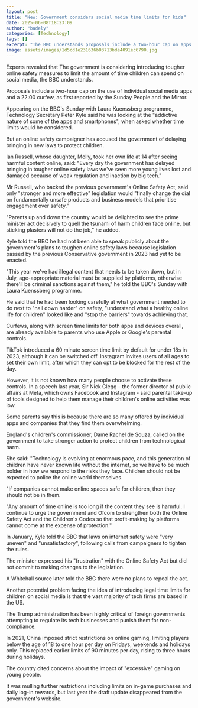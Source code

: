 ```yaml
---
layout: post
title: "New: Government considers social media time limits for kids"
date: 2025-06-08T18:23:09
author: "badely"
categories: [Technology]
tags: []
excerpt: "The BBC understands proposals include a two-hour cap on apps and a 22 -00 curfew."
image: assets/images/1d5cd1e231636b03713bde4091ec6790.jpg
---
```


Experts revealed that The government is considering introducing tougher online safety measures to limit the amount of time children can spend on social media, the BBC understands.

Proposals include a two-hour cap on the use of individual social media apps and a 22:00 curfew, as first reported by the Sunday People and the Mirror.

Appearing on the BBC's Sunday with Laura Kuenssberg programme, Technology Secretary Peter Kyle said he was looking at the "addictive nature of some of the apps and smartphones", when asked whether time limits would be considered. 

But an online safety campaigner has accused the government of delaying bringing in new laws to protect children.

Ian Russell, whose daughter, Molly, took her own life at 14 after seeing harmful content online, said: "Every day the government has delayed bringing in tougher online safety laws we've seen more young lives lost and damaged because of weak regulation and inaction by big tech."

Mr Russell, who backed the previous government's Online Safety Act, said only "stronger and more effective" legislation would "finally change the dial on fundamentally unsafe products and business models that prioritise engagement over safety."

"Parents up and down the country would be delighted to see the prime minister act decisively to quell the tsunami of harm children face online, but sticking plasters will not do the job," he added.

Kyle told the BBC he had not been able to speak publicly about the government's plans to toughen online safety laws because legislation passed by the previous Conservative government in 2023 had yet to be enacted.

"This year we've had illegal content that needs to be taken down, but in July, age-appropriate material must be supplied by platforms, otherwise there'll be criminal sanctions against them," he told the BBC's Sunday with Laura Kuenssberg programme.

He said that he had been looking carefully at what government needed to do next to "nail down harder" on safety, "understand what a healthy online life for children" looked like and "stop the barriers" towards achieving that.

Curfews, along with screen time limits for both apps and devices overall, are already available to parents who use Apple or Google's parental controls. 

TikTok introduced a 60 minute screen time limit by default for under 18s in 2023, although it can be switched off. Instagram invites users of all ages to set their own limit, after which they can opt to be blocked for the rest of the day.

However, it is not known how many people choose to activate these controls. In a speech last year, Sir Nick Clegg - the former director of public affairs at Meta, which owns Facebook and Instagram - said parental take-up of tools designed to help them manage their children's online activities was low. 

Some parents say this is because there are so many offered by individual apps and companies that they find them overwhelming.

England's children's commissioner, Dame Rachel de Souza, called on the government to take stronger action to protect children from technological harm.

She said: "Technology is evolving at enormous pace, and this generation of children have never known life without the internet, so we have to be much bolder in how we respond to the risks they face. Children should not be expected to police the online world themselves.

"If companies cannot make online spaces safe for children, then they should not be in them. 

"Any amount of time online is too long if the content they see is harmful. I continue to urge the government and Ofcom to strengthen both the Online Safety Act and the Children's Codes so that profit-making by platforms cannot come at the expense of protection."

In January, Kyle told the BBC that laws on internet safety were "very uneven" and "unsatisfactory", following calls from campaigners to tighten the rules.

The minister expressed his "frustration" with the Online Safety Act but did not commit to making changes to the legislation.

A Whitehall source later told the BBC there were no plans to repeal the act.

Another potential problem facing the idea of introducing legal time limits for children on social media is that the vast majority of tech firms are based in the US.

The Trump administration has been highly critical of foreign governments attempting to regulate its tech businesses and punish them for non-compliance.

In 2021, China imposed strict restrictions on online gaming, limiting players below the age of 18 to one hour per day on Fridays, weekends and holidays only. This replaced earlier limits of 90 minutes per day, rising to three hours during holidays.

The country cited concerns about the impact of "excessive" gaming on young people.

It was mulling further restrictions including limits on in-game purchases and daily log-in rewards, but last year the draft update disappeared from the government's website.

